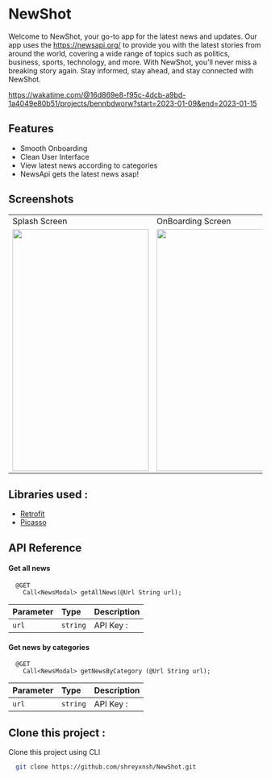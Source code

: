 
# NewShot 

Welcome to NewShot, your go-to app for the latest news and updates. Our app uses the https://newsapi.org/ to provide you with the latest stories from around the world, covering a wide range of topics such as politics, business, sports, technology, and more. With NewShot, you'll never miss a breaking story again. Stay informed, stay ahead, and stay connected with NewShot. 

https://wakatime.com/@16d869e8-f95c-4dcb-a9bd-1a4049e80b51/projects/bennbdworw?start=2023-01-09&end=2023-01-15

## Features

- Smooth Onboarding 
- Clean User Interface
- View latest news according to categories 
- NewsApi gets the latest news asap!


## Screenshots

<table>
  <tr>
    <td>Splash Screen</td>
     <td>OnBoarding Screen</td>
     <td>Home Screen</td>
    <td>Different Categories</td>
    <td>Detailed View</td>
  </tr>
  <tr>
    <td><img src="https://user-images.githubusercontent.com/88729972/212486520-35219669-99ef-4cf9-8ef5-1cb2aaddb8a7.jpg" width=270 height=480></td>
    <td><img src="https://user-images.githubusercontent.com/88729972/212486549-300389b8-5a14-4297-82e3-0266a10cc956.jpg" width=270 height=480></td>
    <td><img src="https://user-images.githubusercontent.com/88729972/212486546-a292d6e4-9f41-42ff-a35b-b1ed3d74d771.jpg" width=270 height=480></td>
    <td><img src="https://user-images.githubusercontent.com/88729972/212486544-6b7baa56-e0a5-4280-b84d-67a699c6f43d.jpg" width=270 height=480></td>
    <td><img src="https://user-images.githubusercontent.com/88729972/212486547-c8b7406a-ddc6-4a1f-835e-cef2e2327c0b.jpg" width=270 height=480></td>
  </tr>
 </table>

## Libraries used :

 - [Retrofit](https://github.com/square/retrofit)
 - [Picasso](https://github.com/square/picasso)

## API Reference

#### Get all news

```http
  @GET
    Call<NewsModal> getAllNews(@Url String url);
```

| Parameter | Type     | Description                |
| :-------- | :------- | :------------------------- |
| `url` | `string` | API Key :  |62a221324a2141cfb2134e484eb32a03

#### Get news by categories

```http
  @GET
    Call<NewsModal> getNewsByCategory (@Url String url);
```

| Parameter | Type     | Description                       |
| :-------- | :------- | :-------------------------------- |
| `url`      | `string` | API Key :  |62a221324a2141cfb2134e484eb32a03|



## Clone this project :

Clone this project using CLI 

```bash
  git clone https://github.com/shreyxnsh/NewShot.git
```
    
